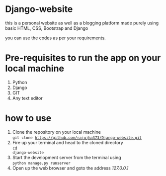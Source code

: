 # Django-website
this is a personal website as well as a blogging platform made purely using basic HTML, CSS, Bootstrap and Django 

you can use the codes as per your requirements.

# Pre-requisites to run the app on your local machine
1. Python 
2. Django
3. GIT
4. Any text editor

# how to use

1. Clone the repository on your local machine <br>
<code>git clone https://github.com/rajujha373/Django-website.git</code>
2. Fire up your terminal and head to the cloned directory <br>
<code>cd django-website</code>
3. Start the development server from the terminal using <br>
<code>python manage.py runserver</code> <br>
4. Open up the web browser and goto the address <em>127.0.0.1</em>
